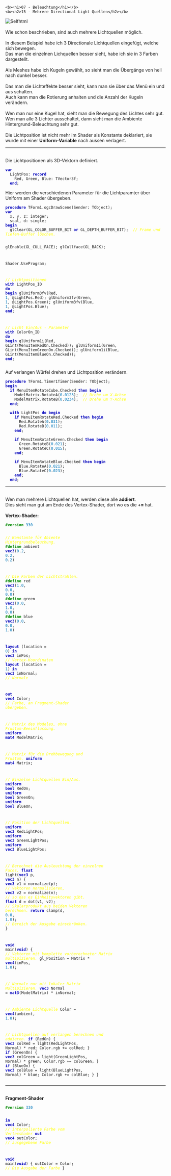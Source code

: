     <b><h1>07 - Beleuchtung</h1></b>
    <b><h2>15 - Mehrere Directional Light Quellen</h2></b>
<img src="image.png" alt="Selfhtml"><br><br>
Wie schon beschrieben, sind auch mehrere Lichtquellen möglich.<br>
<br>
In diesem Beispiel habe ich 3 Directionale Lichtquellen eingefügt, welche sich bewegen.<br>
Das man die einzelnen Lichquellen besser sieht, habe ich sie in 3 Farben dargestellt.<br>
<br>
Als Meshes habe ich Kugeln gewählt, so sieht man die Übergänge von hell nach dunkel besser.<br>
<br>
Das man die Lichteffekte besser sieht, kann man sie über das Menü ein und aus schalten.<br>
Auch kann man die Rotierung anhalten und die Anzahl der Kugeln verändern.<br>
<br>
Wen man nur eine Kugel hat, sieht man die Bewegung des Lichtes sehr gut.<br>
Wen man alle 3 Lichter ausschaltet, dann sieht man die Ambiente Hintergrund-Beleuchtung sehr gut.<br>
<br>
Die Lichtposition ist nicht mehr im Shader als Konstante deklariert, sie wurde mit einer <b>Uniform-Variable</b> nach aussen verlagert.<br>
<hr><br>
Die Lichtpositionen als 3D-Vektorn definiert.<br>
<pre><code><b><font color="0000BB">var</font></b>
  LightPos: <b><font color="0000BB">record</font></b>
    Red, Green, Blue: TVector3f;
  <b><font color="0000BB">end</font></b>;</pre></code>
Hier werden die verschiedenen Parameter für die Lichtparamter über Uniform am Shader übergeben.<br>
<pre><code><b><font color="0000BB">procedure</font></b> TForm1.ogcDrawScene(Sender: TObject);
<b><font color="0000BB">var</font></b>
  x, y, z: integer;
  scal, d: single;
<b><font color="0000BB">begin</font></b>
  glClear(GL_COLOR_BUFFER_BIT <b><font color="0000BB">or</font></b> GL_DEPTH_BUFFER_BIT);  <i><font color="#FFFF00">// Frame und Tiefen-Buffer löschen.</font></i>

  glEnable(GL_CULL_FACE);
  glCullface(GL_BACK);

  Shader.UseProgram;

  <i><font color="#FFFF00">// Lichtpositionen</font></i>
  <b><font color="0000BB">with</font></b> LightPos_ID <b><font color="0000BB">do</font></b> <b><font color="0000BB">begin</font></b>
    glUniform3fv(Red, <font color="#0077BB">1</font>, @LightPos.Red);
    glUniform3fv(Green, <font color="#0077BB">1</font>, @LightPos.Green);
    glUniform3fv(Blue, <font color="#0077BB">1</font>, @LightPos.Blue);
  <b><font color="0000BB">end</font></b>;

  <i><font color="#FFFF00">// Licht Ein/Aus - Parameter</font></i>
  <b><font color="0000BB">with</font></b> ColorOn_ID <b><font color="0000BB">do</font></b> <b><font color="0000BB">begin</font></b>
    glUniform1i(Red, GLint(MenuItemRedOn.Checked));
    glUniform1i(Green, GLint(MenuItemGreenOn.Checked));
    glUniform1i(Blue, GLint(MenuItemBlueOn.Checked));
  <b><font color="0000BB">end</font></b>;</pre></code>
Auf verlangen Würfel drehen und Lichtposition verändern.<br>
<pre><code><b><font color="0000BB">procedure</font></b> TForm1.Timer1Timer(Sender: TObject);
<b><font color="0000BB">begin</font></b>
  <b><font color="0000BB">if</font></b> MenuItemRotateCube.Checked <b><font color="0000BB">then</font></b> <b><font color="0000BB">begin</font></b>
    ModelMatrix.RotateA(<font color="#0077BB">0</font>.<font color="#0077BB">0123</font>);  <i><font color="#FFFF00">// Drehe um X-Achse</font></i>
    ModelMatrix.RotateB(<font color="#0077BB">0</font>.<font color="#0077BB">0234</font>);  <i><font color="#FFFF00">// Drehe um Y-Achse</font></i>
  <b><font color="0000BB">end</font></b>;

  <b><font color="0000BB">with</font></b> LightPos <b><font color="0000BB">do</font></b> <b><font color="0000BB">begin</font></b>
    <b><font color="0000BB">if</font></b> MenuItemRotateRed.Checked <b><font color="0000BB">then</font></b> <b><font color="0000BB">begin</font></b>
      Red.RotateA(<font color="#0077BB">0</font>.<font color="#0077BB">031</font>);
      Red.RotateB(<font color="#0077BB">0</font>.<font color="#0077BB">011</font>);
    <b><font color="0000BB">end</font></b>;

    <b><font color="0000BB">if</font></b> MenuItemRotateGreen.Checked <b><font color="0000BB">then</font></b> <b><font color="0000BB">begin</font></b>
      Green.RotateB(<font color="#0077BB">0</font>.<font color="#0077BB">021</font>);
      Green.RotateC(<font color="#0077BB">0</font>.<font color="#0077BB">015</font>);
    <b><font color="0000BB">end</font></b>;

    <b><font color="0000BB">if</font></b> MenuItemRotateBlue.Checked <b><font color="0000BB">then</font></b> <b><font color="0000BB">begin</font></b>
      Blue.RotateA(<font color="#0077BB">0</font>.<font color="#0077BB">021</font>);
      Blue.RotateC(<font color="#0077BB">0</font>.<font color="#0077BB">023</font>);
    <b><font color="0000BB">end</font></b>;
  <b><font color="0000BB">end</font></b>;</pre></code>
<hr><br>
Wen man mehrere Lichtquellen hat, werden diese alle <b>addiert</b>.<br>
Dies sieht man gut am Ende des Vertex-Shader, dort wo es die<b> += </b>hat.<br>
<br>
<b>Vertex-Shader:</b><br>
<pre><code><b><font color="#008800">#version</font></b> <font color="#0077BB">330</font>

<i><font color="#FFFF00">// Konstante für Abiente Hintergrundbeleuchung.</font></i>
<b><font color="#008800">#define</font></b> ambient <b><font color="0000BB">vec3</font></b>(<font color="#0077BB">0</font>.<font color="#0077BB">2</font>, <font color="#0077BB">0</font>.<font color="#0077BB">2</font>, <font color="#0077BB">0</font>.<font color="#0077BB">2</font>)

<i><font color="#FFFF00">// Die Farben der Lichtstrahlen.</font></i>
<b><font color="#008800">#define</font></b> red     <b><font color="0000BB">vec3</font></b>(<font color="#0077BB">1</font>.<font color="#0077BB">0</font>, <font color="#0077BB">0</font>.<font color="#0077BB">0</font>, <font color="#0077BB">0</font>.<font color="#0077BB">0</font>)
<b><font color="#008800">#define</font></b> green   <b><font color="0000BB">vec3</font></b>(<font color="#0077BB">0</font>.<font color="#0077BB">0</font>, <font color="#0077BB">1</font>.<font color="#0077BB">0</font>, <font color="#0077BB">0</font>.<font color="#0077BB">0</font>)
<b><font color="#008800">#define</font></b> blue    <b><font color="0000BB">vec3</font></b>(<font color="#0077BB">0</font>.<font color="#0077BB">0</font>, <font color="#0077BB">0</font>.<font color="#0077BB">0</font>, <font color="#0077BB">1</font>.<font color="#0077BB">0</font>)

<b><font color="0000BB">layout</font></b> (location = <font color="#0077BB">0</font>) <b><font color="0000BB">in</font></b> <b><font color="0000BB">vec3</font></b> inPos;    <i><font color="#FFFF00">// Vertex-Koordinaten</font></i>
<b><font color="0000BB">layout</font></b> (location = <font color="#0077BB">1</font>) <b><font color="0000BB">in</font></b> <b><font color="0000BB">vec3</font></b> inNormal; <i><font color="#FFFF00">// Normale</font></i>

<b><font color="0000BB">out</font></b> <b><font color="0000BB">vec4</font></b> Color;                         <i><font color="#FFFF00">// Farbe, an Fragment-Shader übergeben.</font></i>

<i><font color="#FFFF00">// Matrix des Modeles, ohne Frustum-Beeinflussung.</font></i>
<b><font color="0000BB">uniform</font></b> <b><font color="0000BB">mat4</font></b> ModelMatrix;

<i><font color="#FFFF00">// Matrix für die Drehbewegung und Frustum.</font></i>
<b><font color="0000BB">uniform</font></b> <b><font color="0000BB">mat4</font></b> Matrix;

<i><font color="#FFFF00">// Einzelne Lichtquellen Ein/Aus.</font></i>
<b><font color="0000BB">uniform</font></b> <b><font color="0000BB">bool</font></b> RedOn;
<b><font color="0000BB">uniform</font></b> <b><font color="0000BB">bool</font></b> GreenOn;
<b><font color="0000BB">uniform</font></b> <b><font color="0000BB">bool</font></b> BlueOn;

<i><font color="#FFFF00">// Position der Lichtquellen.</font></i>
<b><font color="0000BB">uniform</font></b> <b><font color="0000BB">vec3</font></b> RedLightPos;
<b><font color="0000BB">uniform</font></b> <b><font color="0000BB">vec3</font></b> GreenLightPos;
<b><font color="0000BB">uniform</font></b> <b><font color="0000BB">vec3</font></b> BlueLightPos;

<i><font color="#FFFF00">// Berechnet die Ausleuchtung der einzelnen Faces.</font></i>
<b><font color="0000BB">float</font></b> light(<b><font color="0000BB">vec3</font></b> p, <b><font color="0000BB">vec3</font></b> n) {
  <b><font color="0000BB">vec3</font></b> v1 = normalize(p);     <i><font color="#FFFF00">// Vektoren normalisieren,</font></i>
  <b><font color="0000BB">vec3</font></b> v2 = normalize(n);     <i><font color="#FFFF00">// so das es Einheitsvektoren gibt.</font></i>
  <b><font color="0000BB">float</font></b> d = dot(v1, v2);      <i><font color="#FFFF00">// Skalarprodukt aus beiden Vektoren berechnen.</font></i>
  <b><font color="0000BB">return</font></b> clamp(d, <font color="#0077BB">0</font>.<font color="#0077BB">0</font>, <font color="#0077BB">1</font>.<font color="#0077BB">0</font>);  <i><font color="#FFFF00">// Bereich der Ausgabe einschränken.</font></i>
}

<b><font color="0000BB">void</font></b> main(<b><font color="0000BB">void</font></b>) {
  <i><font color="#FFFF00">// Vektoren mit komplette vorberechneter Matrix multipizieren.</font></i>
  gl_Position = Matrix * <b><font color="0000BB">vec4</font></b>(inPos, <font color="#0077BB">1</font>.<font color="#0077BB">0</font>);

  <i><font color="#FFFF00">// Normale nur mit lokaler Matrix Multipizieren.</font></i>
  <b><font color="0000BB">vec3</font></b> Normal = <b><font color="0000BB">mat3</font></b>(ModelMatrix) * inNormal;

  <i><font color="#FFFF00">// Ambiente Lichtquelle</font></i>
  Color = <b><font color="0000BB">vec4</font></b>(ambient, <font color="#0077BB">1</font>.<font color="#0077BB">0</font>);

  <i><font color="#FFFF00">// Lichtquellen auf verlangen berechnen und addieren.</font></i>
  <b><font color="0000BB">if</font></b> (RedOn) {
    <b><font color="0000BB">vec3</font></b> colRed = light(RedLightPos, Normal) * red;
    Color.rgb += colRed;
  }
  <b><font color="0000BB">if</font></b> (GreenOn) {
    <b><font color="0000BB">vec3</font></b> colGreen = light(GreenLightPos, Normal) * green;
    Color.rgb += colGreen;
  }
  <b><font color="0000BB">if</font></b> (BlueOn) {
    <b><font color="0000BB">vec3</font></b> colBlue = light(BlueLightPos, Normal) * blue;
    Color.rgb += colBlue;
  }
}
</pre></code>
<hr><br>
<b>Fragment-Shader</b><br>
<pre><code><b><font color="#008800">#version</font></b> <font color="#0077BB">330</font>

<b><font color="0000BB">in</font></b>  <b><font color="0000BB">vec4</font></b> Color;     <i><font color="#FFFF00">// interpolierte Farbe vom Vertexshader</font></i>
<b><font color="0000BB">out</font></b> <b><font color="0000BB">vec4</font></b> outColor;  <i><font color="#FFFF00">// ausgegebene Farbe</font></i>

<b><font color="0000BB">void</font></b> main(<b><font color="0000BB">void</font></b>) {
  outColor = Color; <i><font color="#FFFF00">// Die Ausgabe der Farbe</font></i>
}
</pre></code>

